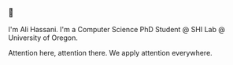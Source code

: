 ### 👋

I'm Ali Hassani. I'm a Computer Science PhD Student @ SHI Lab @ University of Oregon.

Attention here, attention there. We apply attention everywhere. 
